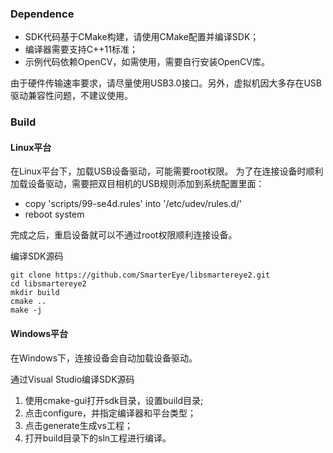 ### Dependence

* SDK代码基于CMake构建，请使用CMake配置并编译SDK；
* 编译器需要支持C++11标准；
* 示例代码依赖OpenCV，如需使用，需要自行安装OpenCV库。

由于硬件传输速率要求，请尽量使用USB3.0接口。另外，虚拟机因大多存在USB驱动兼容性问题，不建议使用。

### Build

#### Linux平台

在Linux平台下，加载USB设备驱动，可能需要root权限。
为了在连接设备时顺利加载设备驱动，需要把双目相机的USB规则添加到系统配置里面：
* copy 'scripts/99-se4d.rules' into '/etc/udev/rules.d/'
* reboot system

完成之后，重启设备就可以不通过root权限顺利连接设备。

编译SDK源码
```shell script
git clone https://github.com/SmarterEye/libsmartereye2.git
cd libsmartereye2
mkdir build
cmake ..
make -j
```

#### Windows平台

在Windows下，连接设备会自动加载设备驱动。

通过Visual Studio编译SDK源码

1. 使用cmake-gui打开sdk目录，设置build目录;
2. 点击configure，并指定编译器和平台类型；
3. 点击generate生成vs工程；
4. 打开build目录下的sln工程进行编译。
